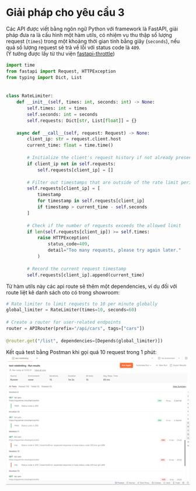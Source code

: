 # Giải pháp cho yêu cầu 3
Các API được viết bằng ngôn ngữ Python với framework là FastAPI, giải pháp đưa ra là cấu hình một hàm utils, có nhiệm vụ thu thập số lượng request (`times`) trong một khoảng thời gian tính bằng giây (`seconds`), nếu quá số lượng request sẽ trả về lỗi với status code là `409`.  
(Ý tưởng được lấy từ thư viện [fastapi-throttle](https://github.com/AliYmn/fastapi-throttle)) 
```python
import time
from fastapi import Request, HTTPException
from typing import Dict, List


class RateLimiter:
    def __init__(self, times: int, seconds: int) -> None:
        self.times: int = times
        self.seconds: int = seconds
        self.requests: Dict[str, List[float]] = {}

    async def __call__(self, request: Request) -> None:
        client_ip: str = request.client.host
        current_time: float = time.time()

        # Initialize the client's request history if not already present
        if client_ip not in self.requests:
            self.requests[client_ip] = []

        # Filter out timestamps that are outside of the rate limit period
        self.requests[client_ip] = [
            timestamp
            for timestamp in self.requests[client_ip]
            if timestamp > current_time - self.seconds
        ]

        # Check if the number of requests exceeds the allowed limit
        if len(self.requests[client_ip]) >= self.times:
            raise HTTPException(
                status_code=409,
                detail="Too many requests, please try again later."
            )

        # Record the current request timestamp
        self.requests[client_ip].append(current_time)
```

Từ hàm utils này các api route sẽ thêm một dependencies, ví dụ đối với route liệt kê danh sách oto có trong showroom:
```python
# Rate limiter to limit requests to 10 per minute globally
global_limiter = RateLimiter(times=10, seconds=60)

# Create a router for user-related endpoints
router = APIRouter(prefix="/api/cars", tags=["cars"])

@router.get("/list", dependencies=[Depends(global_limiter)])
```

Kết quả test bằng Postman khi gọi quá 10 request trong 1 phút:
![](../../../images/ratelimit-result.png)